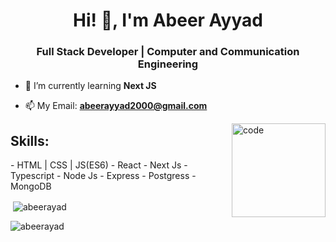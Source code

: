 <h1 align="center">Hi! 👋, I'm Abeer Ayyad</h1>
<h3 align="center">Full Stack Developer | Computer and Communication Engineering</h3>



- 🌱 I’m currently learning **Next JS**

- 📫 My Email: **abeerayyad2000@gmail.com**

<a href="https://imgbb.com/"><img align ='right' src="https://i.ibb.co/t3Ytysr/code.gif" alt="code" border="0" width="150" height="150"></a>

<h2 align="left">Skills:</h2>

<p align="left">
- HTML | CSS | JS(ES6)
- React
- Next Js
- Typescript
- Node Js
- Express 
- Postgress
- MongoDB
</p>

<p>&nbsp;<img align="center" src="https://github-readme-stats.vercel.app/api?username=abeerayad&show_icons=true&locale=en" alt="abeerayad" /></p>

<p><img align="center" src="https://github-readme-streak-stats.herokuapp.com/?user=abeerayad&" alt="abeerayad" /></p>



